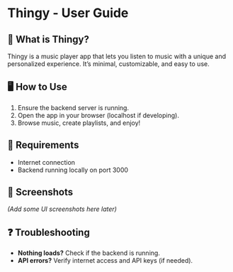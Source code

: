 # Thingy - User Guide

## 🎵 What is Thingy?

Thingy is a music player app that lets you listen to music with a unique and personalized experience. It’s minimal, customizable, and easy to use.

## 🖥️ How to Use

1. Ensure the backend server is running.
2. Open the app in your browser (localhost if developing).
3. Browse music, create playlists, and enjoy!

## 🔧 Requirements

- Internet connection
- Backend running locally on port 3000

## 📸 Screenshots

*(Add some UI screenshots here later)*

## ❓ Troubleshooting

- **Nothing loads?** Check if the backend is running.
- **API errors?** Verify internet access and API keys (if needed).